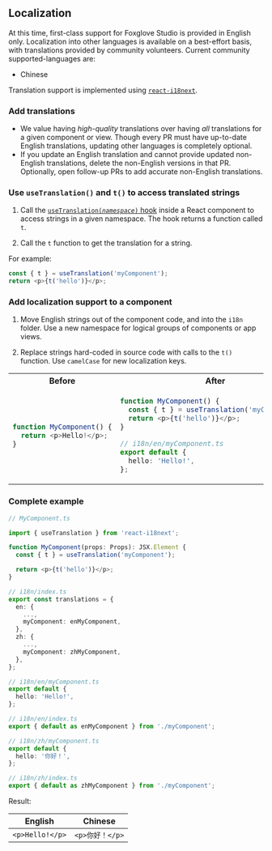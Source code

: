 ## Localization

At this time, first-class support for Foxglove Studio is provided in English only. Localization into other languages is available on a best-effort basis, with translations provided by community volunteers. Current community supported-languages are:

- Chinese

Translation support is implemented using [`react-i18next`](https://react.i18next.com).

### Add translations

- We value having _high-quality_ translations over having _all_ translations for a given component or view. Though every PR must have up-to-date English translations, updating other languages is completely optional.
- If you update an English translation and cannot provide updated non-English translations, delete the non-English versions in that PR. Optionally, open follow-up PRs to add accurate non-English translations.

### Use `useTranslation()` and `t()` to access translated strings

1. Call the [<code>useTranslation(<i>namespace</i>)</code> hook](https://react.i18next.com/latest/usetranslation-hook) inside a React component to access strings in a given namespace. The hook returns a function called `t`.

2. Call the `t` function to get the translation for a string.

For example:

```ts
const { t } = useTranslation('myComponent');
return <p>{t('hello')}</p>;
```

### Add localization support to a component

1. Move English strings out of the component code, and into the `i18n` folder. Use a new namespace for logical groups of components or app views.

2. Replace strings hard-coded in source code with calls to the `t()` function. Use `camelCase` for new localization keys.

<table><tr><th>Before</th><th>After</th></tr><tr><td>

```ts
function MyComponent() {
  return <p>Hello!</p>;
}
```

</td><td>

```ts
function MyComponent() {
  const { t } = useTranslation('myComponent');
  return <p>{t('hello')}</p>;
}
```

```ts
// i18n/en/myComponent.ts
export default {
  hello: 'Hello!',
};
```

</td></tr></table>

### Complete example

```ts
// MyComponent.ts

import { useTranslation } from 'react-i18next';

function MyComponent(props: Props): JSX.Element {
  const { t } = useTranslation('myComponent');

  return <p>{t('hello')}</p>;
}
```

```ts
// i18n/index.ts
export const translations = {
  en: {
    ...,
    myComponent: enMyComponent,
  },
  zh: {
    ...,
    myComponent: zhMyComponent,
  },
};
```

```ts
// i18n/en/myComponent.ts
export default {
  hello: 'Hello!',
};

// i18n/en/index.ts
export { default as enMyComponent } from './myComponent';
```

```ts
// i18n/zh/myComponent.ts
export default {
  hello: '你好！',
};

// i18n/zh/index.ts
export { default as zhMyComponent } from './myComponent';
```

Result:

| English         | Chinese         |
| --------------- | --------------- |
| `<p>Hello!</p>` | `<p>你好！</p>` |
